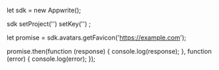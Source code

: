 let sdk = new Appwrite();

sdk
    setProject('')
    setKey('')
;

let promise = sdk.avatars.getFavicon('https://example.com');

promise.then(function (response) {
    console.log(response);
}, function (error) {
    console.log(error);
});